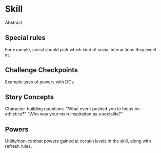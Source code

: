 # Skill

Abstract

## Special rules

For example, social should pick which kind of social interactions they excel at.

## Challenge Checkpoints

Example uses of powers with DCs

## Story Concepts

Character-building questions. "What event pushed you to focus on athletics?" "Who was your main inspiration as a socialite?"

## Powers

Utility/non-combat powers gained at certain levels in the skill, along with refresh rules.
